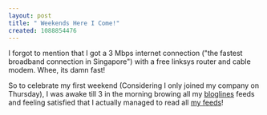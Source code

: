 ```yaml
--- 
layout: post
title: " Weekends Here I Come!"
created: 1088854476
---
```

I forgot to mention that I got a 3 Mbps internet connection ("the fastest broadband connection in Singapore") with a free linksys router and cable modem. Whee, its damn fast! 

So to celebrate my first weekend (Considering I only joined my company on Thursday), I was awake till 3 in the morning browing all my <a href="http://bloglines.com">bloglines</a> feeds and feeling satisfied that I actually managed to read all <a href="http://bloglines.com/public/nimbupani">my feeds</a>!
